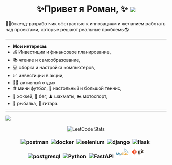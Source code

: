 <h1 align="center">✨Привет я  Роман, <a href="https://t.me/asvpnsupport" target="_blank"></a> ✨
<img src="https://github.com/blackcater/blackcater/raw/main/images/Hi.gif" height="32"/></h1>

👨‍💻бэкенд-разработчик с🔥страстью к инновациям и желанием работать над проектами, которые решают реальные проблемы🌎  

---


*   **Мои  интересы:**
*   💰  Инвестиции  и  финансовое  планирование,
*   📚  чтение  и  самообразование,
*   💻  сборка  и  настройка  компьютеров,
*   📈  инвестиции  в  акции,
*   🏃‍♂️  активный  отдых
*   ⚽️  мини  футбол,            🏓  настольный  и  большой  теннис,
*   🏒  хоккей,                  🏃  бег, ♟️  шахматы, 🏍️  мотоспорт,
*   🎣  рыбалка,                  🎸 гитара.

---
<a href="https://github.com/CapitanGrant/github-profile-views-counter">
    <img src="https://komarev.com/ghpvc/?username=CapitanGrant&style=for-the-badge">
</a>

<div align="center">
  
  ![LeetCode Stats](https://leetcard.jacoblin.cool/CapitanGrant?theme=dark&font=Marvel&ext=contest)
  
  
</div>

<h3 align="center"
  <div>
    <img src="https://cdn.jsdelivr.net/gh/devicons/devicon@latest/icons/postman/postman-original.svg" title="postman"  alt="postman" width="40" height="40"/>&nbsp;
    <img src="https://cdn.jsdelivr.net/gh/devicons/devicon@latest/icons/docker/docker-original.svg" title="docker"  alt="docker" width="40" height="40"/>&nbsp;
    <img src="https://cdn.jsdelivr.net/gh/devicons/devicon@latest/icons/selenium/selenium-original.svg" title="selenium"  alt="selenium" width="40" height="40"/>&nbsp;
    <img src="https://cdn.jsdelivr.net/gh/devicons/devicon@latest/icons/django/django-plain.svg" title="django"  alt="django" width="40" height="40"/>&nbsp;
    <img src="https://cdn.jsdelivr.net/gh/devicons/devicon@latest/icons/flask/flask-original.svg" title="flask"  alt="flask" width="40" height="40"/>&nbsp;            
    <img src="https://cdn.jsdelivr.net/gh/devicons/devicon@latest/icons/postgresql/postgresql-original.svg" title="postgresql"  alt="postgresql" width="40" height="40"/>&nbsp; 
    <img src="https://cdn.jsdelivr.net/gh/devicons/devicon@latest/icons/python/python-original.svg" title="Python"  alt="Python" width="40" height="40"/>&nbsp;
    <img src="https://cdn.jsdelivr.net/gh/devicons/devicon@latest/icons/fastapi/fastapi-original.svg" title="FastAPI"  alt="FastAPI" width="40" height="40"/>&nbsp;
    <img src="https://github.com/devicons/devicon/blob/master/icons/mysql/mysql-original-wordmark.svg" title="MySQL"  alt="MySQL" width="40" height="40"/>&nbsp;
    <img src="https://github.com/devicons/devicon/blob/master/icons/git/git-original-wordmark.svg" title="Git" **alt="Git" width="40" height="40"/>
  </div>   
</h3>
